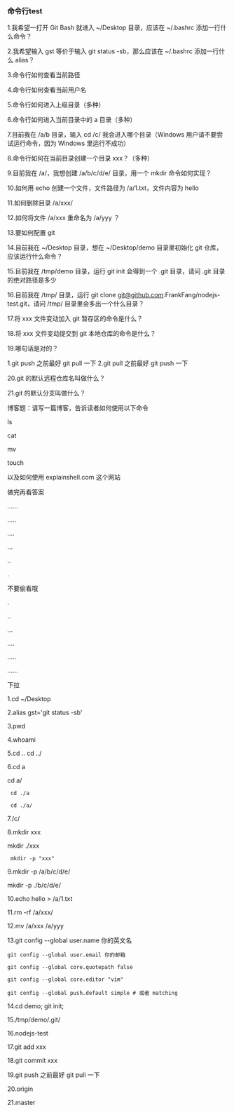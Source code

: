 ### 命令行test

1.我希望一打开 Git Bash 就进入 ~/Desktop 目录，应该在 ~/.bashrc 添加一行什么命令？

2.我希望输入 gst 等价于输入 git status -sb，那么应该在 ~/.bashrc 添加一行什么 alias？

3.命令行如何查看当前路径

4.命令行如何查看当前用户名

5.命令行如何进入上级目录（多种）

6.命令行如何进入当前目录中的 a 目录（多种）

7.目前我在 /a/b 目录，输入 cd /c/ 我会进入哪个目录（Windows 用户请不要尝试运行命令，因为 Windows 里运行不成功）

8.命令行如何在当前目录创建一个目录 xxx？（多种）

9.目前我在 /a/，我想创建 /a/b/c/d/e/ 目录，用一个 mkdir 命令如何实现？

10.如何用 echo 创建一个文件，文件路径为 /a/1.txt，文件内容为 hello

11.如何删除目录 /a/xxx/

12.如何将文件 /a/xxx 重命名为 /a/yyy ？

13.要如何配置 git

14.目前我在 ~/Desktop 目录，想在 ~/Desktop/demo 目录里初始化 git 仓库，应该运行什么命令？

15.目前我在 /tmp/demo 目录，运行 git init 会得到一个 .git 目录，请问 .git 目录的绝对路径是多少

16.目前我在 /tmp/ 目录，运行 git clone git@github.com:FrankFang/nodejs-test.git，请问 /tmp/ 目录里会多出一个什么目录？

17.将 xxx 文件变动加入 git 暂存区的命令是什么？

18.将 xxx 文件变动提交到 git 本地仓库的命令是什么？

19.哪句话是对的？

1.git push 之前最好 git pull 一下  2.git pull 之前最好 git push 一下

20.git 的默认远程仓库名叫做什么？

21.git 的默认分支叫做什么？


博客题：请写一篇博客，告诉读者如何使用以下命令

ls

cat

mv

touch

以及如何使用 explainshell.com 这个网站

做完再看答案

......

.....

....

...

..

.

不要偷看哦

.

..

...

....

.....

......

下拉







1.cd ~/Desktop

2.alias gst='git status -sb'

3.pwd

4.whoami

5.cd .. cd ../

6.cd a

   cd a/

	 cd ./a

	 cd ./a/

7./c/

8.mkdir xxx

   mkdir ./xxx

	 mkdir -p "xxx"

9.mkdir -p /a/b/c/d/e/ 

  mkdir -p ./b/c/d/e/

10.echo hello > /a/1.txt

11.rm -rf /a/xxx/

12.mv /a/xxx /a/yyy

13.git config --global user.name 你的英文名

    git config --global user.email 你的邮箱

    git config --global core.quotepath false

    git config --global core.editor "vim"

    git config --global push.default simple # 或者 matching

14.cd demo; git init;

15./tmp/demo/.git/

16.nodejs-test

17.git add xxx

18.git commit xxx

19.git push 之前最好 git pull 一下

20.origin

21.master


